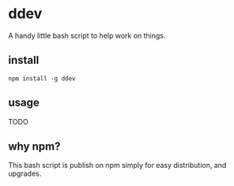 # ddev

A handy little bash script to help work on things.

## install

    npm install -g ddev

## usage

TODO

## why npm?

This bash script is publish on npm simply for easy distribution, and
upgrades.
